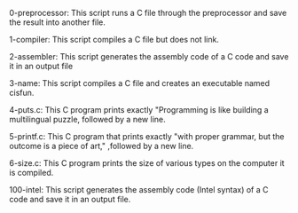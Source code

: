 0-preprocessor: This script runs a C file through the preprocessor and save the result into another file.

1-compiler: This script compiles a C file but does not link.

2-assembler: This script generates the assembly code of a C code and save it in an output file

3-name: This script compiles a C file and creates an executable named cisfun.

4-puts.c: This C program prints exactly "Programming is like building a multilingual puzzle, followed by a new line.

5-printf.c: This C program that prints exactly "with proper grammar, but the outcome is a piece of art," ,followed by a new line.

6-size.c: This C program prints the size of various types on the computer it is compiled.

100-intel:  This script generates the assembly code (Intel syntax) of a C code and save it in an output file.